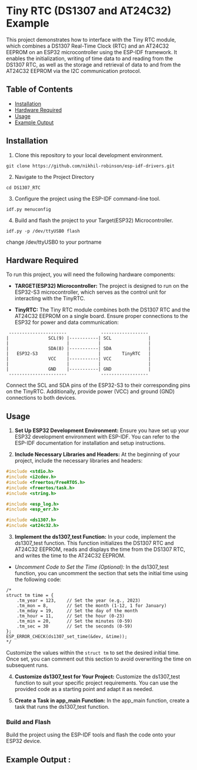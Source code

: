 # Tiny RTC (DS1307 and AT24C32) Example

This project demonstrates how to interface with the Tiny RTC module, which combines a DS1307 Real-Time Clock (RTC) and an AT24C32 EEPROM on an ESP32 microcontroller using the ESP-IDF framework. It enables the initialization, writing of time data to and reading from the DS1307 RTC, as well as the storage and retrieval of data to and from the AT24C32 EEPROM via the I2C communication protocol.

## Table of Contents

- [Installation](#installation)
- [Hardware Required](#hardware-required)
- [Usage](#usage)
- [Example Output](#example-output)

## Installation 

1. Clone this repository to your local development environment.

```
git clone https://github.com/nikhil-robinson/esp-idf-drivers.git
```
2. Navigate to the Project Directory
```
cd DS1307_RTC
```
3. Configure the project using the ESP-IDF command-line tool.
```
idf.py menuconfig
```
4. Build and flash the project to your Target(ESP32) Microcontroller.

```
idf.py -p /dev/ttyUSB0 flash
```
change /dev/ttyUSB0 to your portname

## Hardware Required

To run this project, you will need the following hardware components:

- **TARGET(ESP32) Microcontroller:** The project is designed to run on the ESP32-S3 microcontroller, which serves as the control unit for interacting with the TinyRTC.

- **TinyRTC:** The Tiny RTC module combines both the DS1307 RTC and the AT24C32 EEPROM on a single board. Ensure proper connections to the ESP32 for power and data communication: 

```
 ----------------------             ------------------
|               SCL(9) |-----------| SCL              |
|                      |           |                  | 
|               SDA(8) |-----------| SDA              |
|   ESP32-S3           |           |        TinyRTC   |
|               VCC    |-----------| VCC              |
|                      |           |                  |
|               GND    |-----------| GND              |
 ----------------------             ------------------

 ```

Connect the SCL and SDA pins of the ESP32-S3 to their corresponding pins on the TinyRTC. Additionally, provide power (VCC) and ground (GND) connections to both devices.

## Usage


1. **Set Up ESP32 Development Environment:** Ensure you have set up your ESP32 development environment with ESP-IDF. You can refer to the ESP-IDF documentation for installation and setup instructions.

2. **Include Necessary Libraries and Headers:** At the beginning of your project, include the necessary libraries and headers:

```c
#include <stdio.h>
#include <i2cdev.h>
#include <freertos/FreeRTOS.h>
#include <freertos/task.h>
#include <string.h>

#include <esp_log.h>
#include <esp_err.h>

#include <ds1307.h>
#include <at24c32.h>

```

3. **Implement the ds1307_test Function:** In your code, implement the ds1307_test function. This function initializes the DS1307 RTC and AT24C32 EEPROM, reads and displays the time from the DS1307 RTC, and writes the time to the AT24C32 EEPROM.

  - *Uncomment Code to Set the Time (Optional):* In the ds1307_test function, you can uncomment the section that sets the initial time using the following code:

```
/*
struct tm time = {
    .tm_year = 123,    // Set the year (e.g., 2023)
    .tm_mon = 8,       // Set the month (1-12, 1 for January)
    .tm_mday = 19,     // Set the day of the month
    .tm_hour = 11,     // Set the hour (0-23)
    .tm_min = 20,      // Set the minutes (0-59)
    .tm_sec = 30       // Set the seconds (0-59)
};
ESP_ERROR_CHECK(ds1307_set_time(&dev, &time));
*/

```
Customize the values within the ``` struct tm ``` to set the desired initial time. Once set, you can comment out this section to avoid overwriting the time on subsequent runs.

4. **Customize ds1307_test for Your Project:** Customize the ds1307_test function to suit your specific project requirements. You can use the provided code as a starting point and adapt it as needed.

5. **Create a Task in app_main Function:** In the app_main function, create a task that runs the ds1307_test function.

### Build and Flash

Build the project using the ESP-IDF tools and flash the code onto your ESP32 device.

## Example Output :
